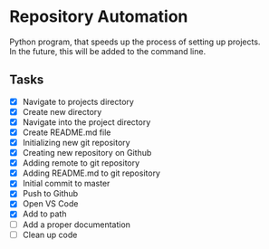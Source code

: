 # Repository Automation

Python program, that speeds up the process of setting up projects.  
In the future, this will be added to the command line.

## Tasks

- [x] Navigate to projects directory
- [x] Create new directory
- [x] Navigate into the project directory
- [x] Create README.md file
- [x] Initializing new git repository
- [x] Creating new repository on Github
- [x] Adding remote to git repository
- [x] Adding README.md to git repository
- [x] Initial commit to master
- [x] Push to Github
- [X] Open VS Code
- [X] Add to path
- [ ] Add a proper documentation
- [ ] Clean up code
